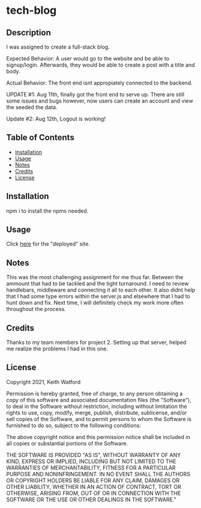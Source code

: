 # tech-blog

## Description
I was assigned to create a full-stack blog.

Expected Behavior:
A user would go to the website and be able to signup/login. Afterwards, they would be able to create a post with a title and body. 

Actual Behavior:
The front end isnt appropiately connected to the backend.

UPDATE #1: Aug 11th, finally got the front end to serve up. There are still some issues and bugs however, now users can create an account and view the seeded the data.

Update #2: Aug 12th, Logout is working!

## Table of Contents
- [Installation](#installation)
- [Usage](#usage)
- [Notes](#notes)
- [Credits](#credits)
- [License](#license)

## Installation
npm i to install the npms needed. 


## Usage
Click <a href="https://techno-bloggo.herokuapp.com/" target="_blank">here</a> for the "deployed" site. 

## Notes
This was the most challenging assignment for me thus far. Between the ammount that had to be tackled and the tight turnaround. I need to review handlebars, middleware and connecting it all to each other. It also didnt help that I had some type errors within the server.js and elsewhere that I had to hunt down and fix. Next time, I will definitely check my work more often throughout the process. 

## Credits
Thanks to my team members for project 2. Setting up that server, helped me realize the problems I had in this one. 

## License
Copyright 2021, Keith Watford

Permission is hereby granted, free of charge, to any person obtaining a copy of this software and associated documentation files (the "Software"), to deal in the Software without restriction, including without limitation the rights to use, copy, modify, merge, publish, distribute, sublicense, and/or sell copies of the Software, and to permit persons to whom the Software is furnished to do so, subject to the following conditions:

The above copyright notice and this permission notice shall be included in all copies or substantial portions of the Software.

THE SOFTWARE IS PROVIDED "AS IS", WITHOUT WARRANTY OF ANY KIND, EXPRESS OR IMPLIED, INCLUDING BUT NOT LIMITED TO THE WARRANTIES OF MERCHANTABILITY, FITNESS FOR A PARTICULAR PURPOSE AND NONINFRINGEMENT. IN NO EVENT SHALL THE AUTHORS OR COPYRIGHT HOLDERS BE LIABLE FOR ANY CLAIM, DAMAGES OR OTHER LIABILITY, WHETHER IN AN ACTION OF CONTRACT, TORT OR OTHERWISE, ARISING FROM, OUT OF OR IN CONNECTION WITH THE SOFTWARE OR THE USE OR OTHER DEALINGS IN THE SOFTWARE." 